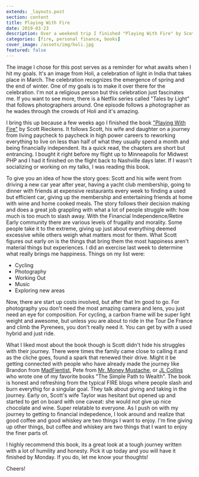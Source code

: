 ```yaml
---
extends: _layouts.post
section: content
title: Playing With Fire
date: 2019-03-23
description: Over a weekend trip I finished "Playing With Fire" by Scott Rieckens.
categories: [fire, personal finance, books]
cover_image: /assets/img/holi.jpg
featured: false
---
```


The image I chose for this post serves as a reminder for what awaits when I hit my goals. It's an image from Holi, a celebration of light in India that takes place in March. The celebration recognizes the emergence of spring and the end of winter. One of my goals is to make it over there for the celebration. I'm not a religious person but this celebration just fascinates me. If you want to see more, there is a Netflix series called "Tales by Light" that follows photographers around. One episode follows a photographer as he wades through the crowds of Holi and it's amazing. 

I bring this up because a few weeks ago I finished the book ["Playing With Fire"](https://www.amazon.com/Playing-Financial-Independence-Retire-Early-ebook/dp/B07JVC5F7N/ref=sr_1_1?keywords=playing+with+fire&qid=1553350721&s=gateway&sr=8-1) by Scott Rieckens. It follows Scott, his wife and daughter on a journey from living paycheck to paycheck in high power careers to reworking everything to live on less than half of what they usually spend a month and being financially independent. Its a quick read, the chapters are short but entrancing. I bought it right before my flight up to Minneapolis for Midwest PHP and I had it finished on the flight back to Nashville days later. If I wasn't socializing or working on my talks, I was reading this book. 

To give you an idea of how the story goes: Scott and his wife went from driving a new car year after year, having a yacht club membership, going to dinner with friends at expensive restaurants every week to finding a used but efficient car, giving up the membership and entertaining friends at home with wine and home cooked meals. The story follows their decision making and does a great job grappling with what a lot of people struggle with: how much is too much to slash away. With the Financial Independence/Retire Early community there are various levels of frugality and morality. Some people take it to the extreme, giving up just about everything deemed excessive while others weigh what matters most for them. What Scott figures out early on is the things that bring them the most happiness aren't material things but experiences. I did an exercise last week to determine what really brings me happiness. Things on my list were:

- Cycling
- Photography
- Working Out 
- Music 
- Exploring new areas

Now, there are start up costs involved, but after that Im good to go. For photography you don't need the most amazing camera and lens, you just need an eye for composition. For cycling, a carbon frame will be super light weight and awesome, but unless you are about to ride in the Tour De France and climb the Pyrenees, you don't really need it. You can get by with a used hybrid and just ride. 

What I liked most about the book though is Scott didn't hide his struggles with their journey. There were times the family came close to calling it and as the cliche goes, found a spark that renewed their drive. Might it be getting connected with people who have already made the journey like Brandon from [MadFientist](https://www.madfientist.com/), Pete from [Mr. Money Mustache](https://mrmoneymustache.com), or [JL Collins](https://jlcollinsnh.com/about/) who wrote one of my favorite books "The Simple Path to Wealth". The book is honest and refreshing from the typical FIRE blogs where people slash and burn everythig for a singular goal. They talk about giving and taking in the journey. Early on, Scott's wife Taylor was hesitant but opened up and started to get on board with one caveat: she would not give up nice chocolate and wine. Super relatable to everyone. As I push on with my journey to getting to financial indepedence, I look around and realize that good coffee and good whiskey are two things I want to enjoy. I'm fine giving up other things, but coffee and whiskey are two things that I want to enjoy the finer parts of. 

I highly recommend this book, its a great look at a tough journey written with a lot of humility and honesty. Pick it up today and you will have it finished by Monday. If you do, let me know your thoughts!

Cheers!